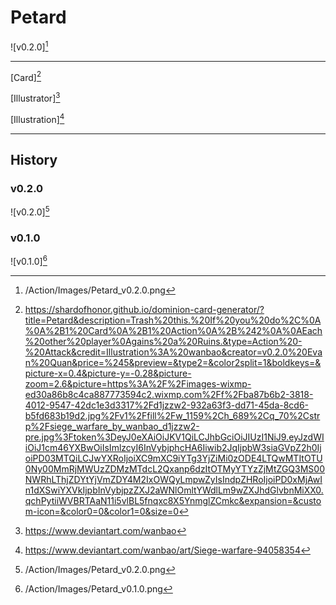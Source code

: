 # Petard

![v0.2.0][^v0.2.0]

---

[Card][^Card]

[Illustrator][^Illustrator]

[Illustration][^Illustration]

---

## History

### v0.2.0

![v0.2.0][^v0.2.0]

### v0.1.0

![v0.1.0][^v0.1.0]

[^Card]: https://shardofhonor.github.io/dominion-card-generator/?title=Petard&description=Trash%20this.%20If%20you%20do%2C%0A%0A%2B1%20Card%0A%2B1%20Action%0A%2B%242%0A%0AEach%20other%20player%0Agains%20a%20Ruins.&type=Action%20-%20Attack&credit=Illustration%3A%20wanbao&creator=v0.2.0%20Evan%20Quan&price=%245&preview=&type2=&color2split=1&boldkeys=&picture-x=0.4&picture-y=-0.28&picture-zoom=2.6&picture=https%3A%2F%2Fimages-wixmp-ed30a86b8c4ca887773594c2.wixmp.com%2Ff%2Fba87b6b2-3818-4012-9547-42dc1e3d3317%2Fd1jzzw2-932a63f3-dd71-45da-8cd6-b5fd683b19d2.jpg%2Fv1%2Ffill%2Fw_1159%2Ch_689%2Cq_70%2Cstrp%2Fsiege_warfare_by_wanbao_d1jzzw2-pre.jpg%3Ftoken%3DeyJ0eXAiOiJKV1QiLCJhbGciOiJIUzI1NiJ9.eyJzdWIiOiJ1cm46YXBwOiIsImlzcyI6InVybjphcHA6Iiwib2JqIjpbW3siaGVpZ2h0IjoiPD03MTQiLCJwYXRoIjoiXC9mXC9iYTg3YjZiMi0zODE4LTQwMTItOTU0Ny00MmRjMWUzZDMzMTdcL2Qxanp6dzItOTMyYTYzZjMtZGQ3MS00NWRhLThjZDYtYjVmZDY4M2IxOWQyLmpwZyIsIndpZHRoIjoiPD0xMjAwIn1dXSwiYXVkIjpbInVybjpzZXJ2aWNlOmltYWdlLm9wZXJhdGlvbnMiXX0.qchPytiiWVBRTAaN11i5vlBL5fnqxc8X5YnmglZCmkc&expansion=&custom-icon=&color0=0&color1=0&size=0
[^Illustrator]: https://www.deviantart.com/wanbao
[^Illustration]: https://www.deviantart.com/wanbao/art/Siege-warfare-94058354
[^v0.1.0]: /Action/Images/Petard_v0.1.0.png
[^v0.2.0]: /Action/Images/Petard_v0.2.0.png
